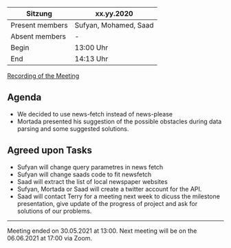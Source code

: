 Sitzung               | xx.yy.2020
----------------------|-
Present members       | Sufyan, Mohamed, Saad
Absent members        | -
Begin                 | 13:00 Uhr
End                   | 14:13 Uhr


[Recording of the Meeting](https://cloud.dahalan.de/index.php/s/c2mR5XsFPwjTc3e)

Agenda
---

- We decided to use news-fetch instead of news-please
- Mortada presented his suggestion of the possible obstacles during data parsing and some suggested solutions.
    
Agreed upon Tasks
---
- Sufyan will change query parametres in news fetch
- Sufyan will change saads code to fit newsfetch
- Saad will extract the list of local newspaper websites
- Sufyan, Mortada or Saad will create a twitter account for the API.
- Saad will contact Terry for a meeting next week to dicuss the milestone presentation, give update of the progress of project and ask for solutions of our problems.

---
  
Meeting ended on 30.05.2021 at 13:00. Next meeting will be on the 06.06.2021 at 17:00 via Zoom. 
